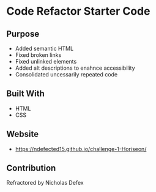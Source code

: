 # Code Refactor Starter Code

## Purpose

- Added semantic HTML
- Fixed broken links
- Fixed unlinked elements
- Added alt descriptions to enahnce accessibility
- Consolidated uncessarily repeated code

## Built With

- HTML
- CSS

## Website

- https://ndefected15.github.io/challenge-1-Horiseon/

## Contribution

Refractored by Nicholas Defex
